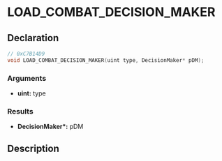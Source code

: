 # LOAD_COMBAT_DECISION_MAKER

## Declaration
```cpp
// 0xC7B14D9
void LOAD_COMBAT_DECISION_MAKER(uint type, DecisionMaker* pDM);
```

### Arguments
- **uint:** type

### Results
- **DecisionMaker\*:** pDM

## Description
